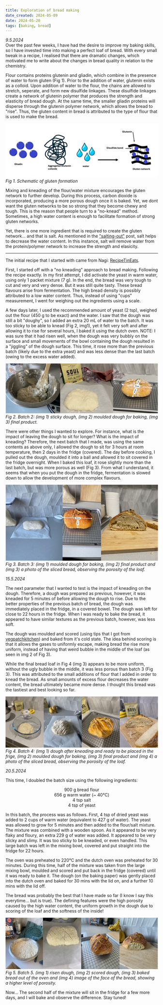 ```yaml
---
title: Exploration of bread making
date_created: 2024-05-09
date: 2024-05-20
tags: [baking, bread]
---
```

<!-- import Figure from '/Volumes/code/coolcarly.github.io/src/components/Figures/figures'; -->

*9.5.2024* <br/>
Over the past few weeks, I have had the desire to improve my baking skills, so I have invested time into making a perfect loaf of bread. With every small tweak in a recipe, I realised that there are dramatic changes, which motivated me to write about the changes in bread quality in relation to the chemistry. 

Flour contains proteins glutenin and gliadin, which combine in the presence of water to form gluten (Fig 1). Prior to the addition of water, glutenin exists as a colloid. Upon addition of water to the flour, the chains are allowed to stretch, seperate, and form new disulfide linkages. These disulfide linkages create a network of glutenin polymer that produces the strength and elasticity of bread dough. At the same time, the smaller gliadin proteins will disperse through the glutenin polymer network, which allows the bread to "rise". Thus, the gluten content in bread is attributed to the type of flour that is used to make the bread. 


![Schematic of gluten formation](./img/bread_schematic.jpeg)
*Fig 1. Schematic of gluten formation*

Mixing and kneading of the flour/water mixture encourages the gluten network to further develop. During this process, carbon dioxide is incorporated, producing a more porous dough once it is baked. Yet, we dont want the gluten networks to be so strong that they become chewy and tough. This is the reason that people turn to a "no-knead" method. Sometimes, a high water content is enough to facilitate formation of strong gluten networks. 

Yet, there is one more ingredient that is required to create the gluten network... and that is salt. As mentioned in the ["salting-out"](/science/salt) post, salt helps to decrease the water content. In this instance, salt will remove water from the protein/polymer network to increase the strength and elasicity. 

--------- 

The initial recipe that I started with came from Nagi: [RecipeTinEats](https://www.recipetineats.com/easy-yeast-bread-recipe-no-knead/).

First, I started off with a "no kneading" approach to bread making. Following the recipe exactly. In my first attempt, I did activate the yeast in warm water, using only 1 packet mixture (7 g). In the end, the bread was very tough to cut and very and very dense. But it was still quite tasty. These bread flavours arise from fermentation. The high bread density is possibly attributed to a low water content. Thus, instead of using "cups" measurement, I went for weighing out the ingredients using a scale. 

A few days later, I used the recommended amount of yeast (2 tsp), weighed out the flour (450 g to be exact) and the water. I saw that the dough was still a bit "doughy", so I added an extra 20 mL of water to the batch. It was too sticky to be able to knead (Fig 2, img1), yet it felt very soft and after allowing it to rise for several hours, I baked it using the dutch oven. NOTE: I was sure that it had risen well, when the dough was very bubbly on the surface and small movements of the bowl containing the dough resulted in a "jiggling" of the dough surface. This time, it rose more than the previous batch (likely due to the extra yeast) and was less dense than the last batch (owing to the excess water added).

![second batch](./img/bread2.jpeg)
*Fig 2. Batch 2: (img 1) sticky dough, (img 2) moulded dough for baking, (img 3) final product.* <br/>

There were other things I wanted to explore. For instance, what is the impact of leaving the dough to sit for longer? What is the impact of kneading? Therefore, the next batch that I made, was using the same contents as above only, I allowed the dough to sit for 3 hours at room temperature, then 2 days in the fridge (covered). The day before cooking, I pulled out the dough, moulded it into a ball and allowed it to sit covered in the fridge overnight. When I baked this loaf, it rose slightly more than the last batch, but was more porous as well (Fig 3). From what I understand, it seems that when you put the dough in the fridge, fermentation is slowed down to allow the development of more complex flavours.


![third batch](./img/bread-3.jpeg)
*Fig 3. Batch 3: (img 1) moulded dough for baking, (img 2) final product and (img 3) a photo of the sliced bread, observing the porosity of the loaf.* <br/>

*15.5.2024* <br/>

The next parameter that I wanted to test is the impact of kneading on the dough. Therefore, a dough was prepared as previous, however, it was kneaded for 5 minutes of before allowing the dough to rise. Due to the better properties of the previous batch of bread, the dough was immediately placed in the fridge, in a covered bowel. The dough was left for close to 22 hours in the fridge. When I was ready to bake the bread, it appeared to have similar textures as the previous batch, however, was less soft.  

The dough was moulded and scored (using tips that I got from [vegpatchkitchen](https://vegpatchkitchen.co.uk/what-is-oven-spring/)) and baked from it's cold state. The idea behind scoring is that it allows the gases to uniformly escape, making bread the rise more uniform, instead of having that weird bubble in the middle of the loaf (as seen in img 2 of Fig 3).

While the final bread loaf in Fig 4 (img 3) appears to be more uniform, without the ugly bubble in the middle, it was less porous than batch 3 (Fig 3). This was attributed to the small additions of flour that I added in order to knead the bread. As small amounts of excess flour decreases the water content, the bread ultimately became more dense. I thought this bread was the tastiest and best looking so far. 


![fourth batch](./img/bread4.jpeg)
*Fig 4. Batch 4: (img 1) dough after kneading and ready to be placed in the frige, (img 2) moulded dough for baking, (img 3) final product and (img 4) a photo of the sliced bread, observing the porosity of the loaf.*

*20.5.2024* <br/>

This time, I doubled the batch size using the following ingredients:

<p align="center"> 900 g bread flour <br/> 656 g warm water (~ 40°C) <br/> 4 tsp salt <br/> 4 tsp of yeast</p>

In this batch, the process was as follows. First, 4 tsp of dried yeast was added to 2 cups of warm water (equivalent to 427 g of water). The yeast was allowed to grow for 5 minutes and then added to the flour/salt mixture. The mixture was combined with a wooden spoon. As it appeared to be very flaky and floury, an extra 229 g of water was added. It appeared to be very slicky and slimy. It was too sticky to be kneaded, or even handled. This large batch was left in the mixing bowl, covered and put straight into the fridge for 22 hours. 

The oven was preheated to 220°C and the dutch oven was preheated for 30 minutes. During this time, half of the mixture was taken from the large mixing bowl, moulded and scored and put back in the fridge (covered) until it was ready to bake it. The dough (on the baking paper) was gently placed into the dutch oven and baked for 30 mins with the lid on, and a further 10 mins with the lid off. 

The bread was probably the best that I have made so far (I know I say this everytime... but is true). The defining features were the high porosity caused by the high water content, the uniform growth in the dough due to scoring of the loaf and the softness of the inside! 

![fifth batch](./img/bread5.jpeg)
*Fig 5. Batch 5. (img 1) risen dough, (img 2) scored dough, (img 3) baked bread out of the oven and (img 4) image of the face of the bread, showing a higher level of porosity.*

Now... The second half of the mixture will sit in the fridge for a few more days, and I will bake and observe the difference. Stay tuned!